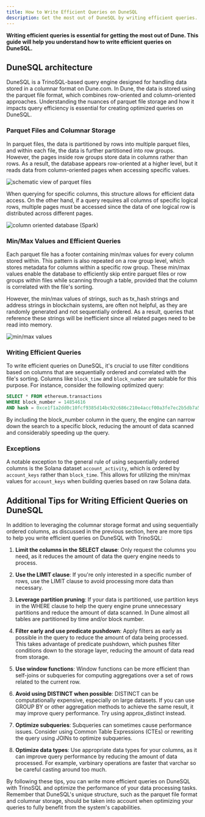 ```yaml
---
title: How to Write Efficient Queries on DuneSQL
description: Get the most out of DuneSQL by writing efficient queries.
---
```


**Writing efficient queries is essential for getting the most out of Dune. This guide will help you understand how to write efficient queries on DuneSQL.**

## DuneSQL architecture

DuneSQL is a TrinoSQL-based query engine designed for handling data stored in a columnar format on Dune.com. In Dune, the data is stored using the parquet file format, which combines row-oriented and column-oriented approaches. Understanding the nuances of parquet file storage and how it impacts query efficiency is essential for creating optimized queries on DuneSQL.

### Parquet Files and Columnar Storage

In parquet files, the data is partitioned by rows into multiple parquet files, and within each file, the data is further partitioned into row groups. However, the pages inside row groups store data in columns rather than rows. As a result, the database appears row-oriented at a higher level, but it reads data from column-oriented pages when accessing specific values.

![schematic view of parquet files](images/parquet.png)

When querying for specific columns, this structure allows for efficient data access. On the other hand, if a query requires all columns of specific logical rows, multiple pages must be accessed since the data of one logical row is distributed across different pages.

![column oriented database (Spark)](images/column-oriented.png)

### Min/Max Values and Efficient Queries

Each parquet file has a footer containing min/max values for every column stored within. This pattern is also repeated on a row group level, which stores metadata for columns within a specific row group. These min/max values enable the database to efficiently skip entire parquet files or row groups within files while scanning through a table, provided that the column is correlated with the file's sorting.

However, the min/max values of strings, such as tx_hash strings and address strings in blockchain systems, are often not helpful, as they are randomly generated and not sequentially ordered. As a result, queries that reference these strings will be inefficient since all related pages need to be read into memory.

![min/max values](../query/images/minmax-schema.jpg)

### Writing Efficient Queries

To write efficient queries on DuneSQL, it's crucial to use filter conditions based on columns that are sequentially ordered and correlated with the file's sorting. Columns like `block_time` and `block_number` are suitable for this purpose. For instance, consider the following optimized query:

```sql
SELECT * FROM ethereum.transactions
WHERE block_number = 14854616
AND hash = 0xce1f1a2dd0c10fcf9385d14bc92c686c210e4accf00a3fe7ec2b5db7a5499cff;
```

By including the block_number column in the query, the engine can narrow down the search to a specific block, reducing the amount of data scanned and considerably speeding up the query.

### Exceptions
A notable exception to the general rule of using sequentially ordered columns is the Solana dataset `account_activity`, which is ordered by `account_keys` rather than `block_time`. This allows for utilizing the min/max values for `account_keys` when building queries based on raw Solana data.

## Additional Tips for Writing Efficient Queries on DuneSQL

In addition to leveraging the columnar storage format and using sequentially ordered columns, as discussed in the previous section, here are more tips to help you write efficient queries on DuneSQL with TrinoSQL:

1. **Limit the columns in the SELECT clause**: Only request the columns you need, as it reduces the amount of data the query engine needs to process.

2. **Use the LIMIT clause**: If you're only interested in a specific number of rows, use the LIMIT clause to avoid processing more data than necessary.

3. **Leverage partition pruning**: If your data is partitioned, use partition keys in the WHERE clause to help the query engine prune unnecessary partitions and reduce the amount of data scanned. In Dune almost all tables are partitioned by time and/or block number.

4. **Filter early and use predicate pushdown**: Apply filters as early as possible in the query to reduce the amount of data being processed. This takes advantage of predicate pushdown, which pushes filter conditions down to the storage layer, reducing the amount of data read from storage.

5. **Use window functions**: Window functions can be more efficient than self-joins or subqueries for computing aggregations over a set of rows related to the current row.

6. **Avoid using DISTINCT when possible**: DISTINCT can be computationally expensive, especially on large datasets. If you can use GROUP BY or other aggregation methods to achieve the same result, it may improve query performance. Try using approx_distinct instead.

7. **Optimize subqueries**: Subqueries can sometimes cause performance issues. Consider using Common Table Expressions (CTEs) or rewriting the query using JOINs to optimize subqueries.

8. **Optimize data types**: Use appropriate data types for your columns, as it can improve query performance by reducing the amount of data processed. For example, varbinary operations are faster that varchar so be careful casting around too much.

By following these tips, you can write more efficient queries on DuneSQL with TrinoSQL and optimize the performance of your data processing tasks. Remember that DuneSQL's unique structure, such as the parquet file format and columnar storage, should be taken into account when optimizing your queries to fully benefit from the system's capabilities.
